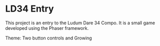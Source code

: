 LD34 Entry
==========

This project is an entry to the Ludum Dare 34 Compo. It is a small game developed
using the Phaser framework.

Theme: Two button controls and Growing
